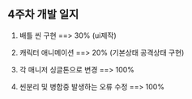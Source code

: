 
## 4주차 개발 일지

1. 배틀 씬 구현 ==> 30% (ui제작)

2. 캐릭터 애니메이션 ==> 20% (기본상태 공격상태 구현)

3. 각 매니저 싱글톤으로 변경 ==> 100%

4. 씬분리 및 병합중 발생하는 오류 수정 ==> 100%
